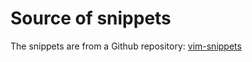 # Source of snippets

The snippets are from a Github repository: [vim-snippets](https://github.com/honza/vim-snippets)
